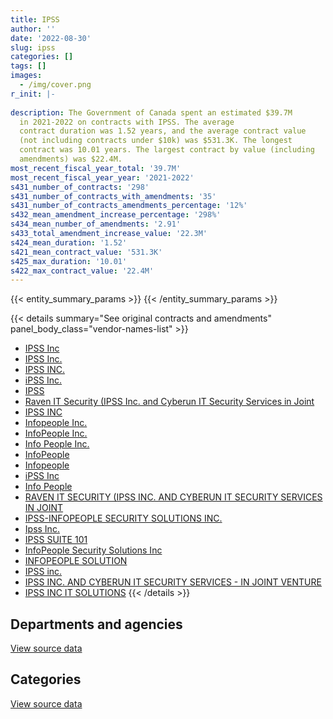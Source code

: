 ```yaml
---
title: IPSS
author: ''
date: '2022-08-30'
slug: ipss
categories: []
tags: []
images:
  - /img/cover.png
r_init: |-
  
description: The Government of Canada spent an estimated $39.7M
  in 2021-2022 on contracts with IPSS. The average
  contract duration was 1.52 years, and the average contract value
  (not including contracts under $10k) was $531.3K. The longest
  contract was 10.01 years. The largest contract by value (including
  amendments) was $22.4M.
most_recent_fiscal_year_total: '39.7M'
most_recent_fiscal_year_year: '2021-2022'
s431_number_of_contracts: '298'
s431_number_of_contracts_with_amendments: '35'
s431_number_of_contracts_amendments_percentage: '12%'
s432_mean_amendment_increase_percentage: '298%'
s434_mean_number_of_amendments: '2.91'
s433_total_amendment_increase_value: '22.3M'
s424_mean_duration: '1.52'
s421_mean_contract_value: '531.3K'
s425_max_duration: '10.01'
s422_max_contract_value: '22.4M'
---
```


<script src="/rmarkdown-libs/htmlwidgets/htmlwidgets.js"></script>
<link href="/rmarkdown-libs/datatables-css/datatables-crosstalk.css" rel="stylesheet" />
<script src="/rmarkdown-libs/datatables-binding/datatables.js"></script>
<script src="/rmarkdown-libs/jquery/jquery-3.6.0.min.js"></script>
<link href="/rmarkdown-libs/dt-core-bootstrap/css/dataTables.bootstrap.min.css" rel="stylesheet" />
<link href="/rmarkdown-libs/dt-core-bootstrap/css/dataTables.bootstrap.extra.css" rel="stylesheet" />
<script src="/rmarkdown-libs/dt-core-bootstrap/js/jquery.dataTables.min.js"></script>
<script src="/rmarkdown-libs/dt-core-bootstrap/js/dataTables.bootstrap.min.js"></script>
<link href="/rmarkdown-libs/crosstalk/css/crosstalk.min.css" rel="stylesheet" />
<script src="/rmarkdown-libs/crosstalk/js/crosstalk.min.js"></script>
<script src="/rmarkdown-libs/htmlwidgets/htmlwidgets.js"></script>
<link href="/rmarkdown-libs/datatables-css/datatables-crosstalk.css" rel="stylesheet" />
<script src="/rmarkdown-libs/datatables-binding/datatables.js"></script>
<script src="/rmarkdown-libs/jquery/jquery-3.6.0.min.js"></script>
<link href="/rmarkdown-libs/dt-core-bootstrap/css/dataTables.bootstrap.min.css" rel="stylesheet" />
<link href="/rmarkdown-libs/dt-core-bootstrap/css/dataTables.bootstrap.extra.css" rel="stylesheet" />
<script src="/rmarkdown-libs/dt-core-bootstrap/js/jquery.dataTables.min.js"></script>
<script src="/rmarkdown-libs/dt-core-bootstrap/js/dataTables.bootstrap.min.js"></script>
<link href="/rmarkdown-libs/crosstalk/css/crosstalk.min.css" rel="stylesheet" />
<script src="/rmarkdown-libs/crosstalk/js/crosstalk.min.js"></script>

{{< entity_summary_params >}}
{{< /entity_summary_params >}}

{{< details summary="See original contracts and amendments" panel_body_class="vendor-names-list" >}}
- [IPSS Inc](https://search.open.canada.ca/en/ct/?sort=contract_value_f%20desc&page=1&search_text=%22IPSS%20Inc%22)
- [IPSS Inc.](https://search.open.canada.ca/en/ct/?sort=contract_value_f%20desc&page=1&search_text=%22IPSS%20Inc.%22)
- [IPSS INC.](https://search.open.canada.ca/en/ct/?sort=contract_value_f%20desc&page=1&search_text=%22IPSS%20INC.%22)
- [iPSS Inc.](https://search.open.canada.ca/en/ct/?sort=contract_value_f%20desc&page=1&search_text=%22iPSS%20Inc.%22)
- [IPSS](https://search.open.canada.ca/en/ct/?sort=contract_value_f%20desc&page=1&search_text=%22IPSS%22)
- [Raven IT Security (IPSS Inc. and Cyberun IT Security Services in Joint](https://search.open.canada.ca/en/ct/?sort=contract_value_f%20desc&page=1&search_text=%22Raven%20IT%20Security%20%28IPSS%20Inc.%20and%20Cyberun%20IT%20Security%20Services%20in%20Joint%22)
- [IPSS INC](https://search.open.canada.ca/en/ct/?sort=contract_value_f%20desc&page=1&search_text=%22IPSS%20INC%22)
- [Infopeople Inc.](https://search.open.canada.ca/en/ct/?sort=contract_value_f%20desc&page=1&search_text=%22Infopeople%20Inc.%22)
- [InfoPeople Inc.](https://search.open.canada.ca/en/ct/?sort=contract_value_f%20desc&page=1&search_text=%22InfoPeople%20Inc.%22)
- [Info People Inc.](https://search.open.canada.ca/en/ct/?sort=contract_value_f%20desc&page=1&search_text=%22Info%20People%20Inc.%22)
- [InfoPeople](https://search.open.canada.ca/en/ct/?sort=contract_value_f%20desc&page=1&search_text=%22InfoPeople%22)
- [Infopeople](https://search.open.canada.ca/en/ct/?sort=contract_value_f%20desc&page=1&search_text=%22Infopeople%22)
- [iPSS Inc](https://search.open.canada.ca/en/ct/?sort=contract_value_f%20desc&page=1&search_text=%22iPSS%20Inc%22)
- [Info People](https://search.open.canada.ca/en/ct/?sort=contract_value_f%20desc&page=1&search_text=%22Info%20People%22)
- [RAVEN IT SECURITY (IPSS INC. AND CYBERUN IT SECURITY SERVICES IN JOINT](https://search.open.canada.ca/en/ct/?sort=contract_value_f%20desc&page=1&search_text=%22RAVEN%20IT%20SECURITY%20%28IPSS%20INC.%20AND%20CYBERUN%20IT%20SECURITY%20SERVICES%20IN%20JOINT%22)
- [IPSS-INFOPEOPLE SECURITY SOLUTIONS INC.](https://search.open.canada.ca/en/ct/?sort=contract_value_f%20desc&page=1&search_text=%22IPSS-INFOPEOPLE%20SECURITY%20SOLUTIONS%20INC.%22)
- [Ipss Inc.](https://search.open.canada.ca/en/ct/?sort=contract_value_f%20desc&page=1&search_text=%22Ipss%20Inc.%22)
- [IPSS SUITE 101](https://search.open.canada.ca/en/ct/?sort=contract_value_f%20desc&page=1&search_text=%22IPSS%20SUITE%20101%22)
- [InfoPeople Security Solutions Inc](https://search.open.canada.ca/en/ct/?sort=contract_value_f%20desc&page=1&search_text=%22InfoPeople%20Security%20Solutions%20Inc%22)
- [INFOPEOPLE SOLUTION](https://search.open.canada.ca/en/ct/?sort=contract_value_f%20desc&page=1&search_text=%22INFOPEOPLE%20SOLUTION%22)
- [IPSS inc.](https://search.open.canada.ca/en/ct/?sort=contract_value_f%20desc&page=1&search_text=%22IPSS%20inc.%22)
- [IPSS INC. AND CYBERUN IT SECURITY SERVICES - IN JOINT VENTURE](https://search.open.canada.ca/en/ct/?sort=contract_value_f%20desc&page=1&search_text=%22IPSS%20INC.%20AND%20CYBERUN%20IT%20SECURITY%20SERVICES%20-%20IN%20JOINT%20VENTURE%22)
- [IPSS INC IT SOLUTIONS](https://search.open.canada.ca/en/ct/?sort=contract_value_f%20desc&page=1&search_text=%22IPSS%20INC%20IT%20SOLUTIONS%22)
{{< /details >}}

## Departments and agencies

<div id="htmlwidget-1" style="width:100%;height:auto;" class="datatables html-widget"></div>
<script type="application/json" data-for="htmlwidget-1">{"x":{"style":"bootstrap","filter":"none","vertical":false,"data":[["<a href=\"/departments/aafc-aac/\">Agriculture and Agri-Food Canada<\/a>","<a href=\"/departments/aandc-aadnc/\">Crown-Indigenous Relations and Northern Affairs Canada<\/a>","<a href=\"/departments/atssc-scdata/\">Administrative Tribunals Support Service of Canada<\/a>","<a href=\"/departments/cgc-ccg/\">Canadian Grain Commission<\/a>","<a href=\"/departments/cra-arc/\">Canada Revenue Agency<\/a>","<a href=\"/departments/csc-scc/\">Correctional Service of Canada<\/a>","<a href=\"/departments/dfatd-maecd/\">Global Affairs Canada<\/a>","<a href=\"/departments/dfo-mpo/\">Fisheries and Oceans Canada<\/a>","<a href=\"/departments/dnd-mdn/\">National Defence<\/a>","<a href=\"/departments/elections/\">Elections Canada<\/a>","<a href=\"/departments/esdc-edsc/\">Employment and Social Development Canada<\/a>","<a href=\"/departments/fcac-acfc/\">Financial Consumer Agency of Canada<\/a>","<a href=\"/departments/hc-sc/\">Health Canada<\/a>","<a href=\"/departments/isc-sac/\">Indigenous Services Canada<\/a>","<a href=\"/departments/jus/\">Department of Justice Canada<\/a>","<a href=\"/departments/nfb-onf/\">National Film Board<\/a>","<a href=\"/departments/nrc-cnrc/\">National Research Council Canada<\/a>","<a href=\"/departments/nrcan-rncan/\">Natural Resources Canada<\/a>","<a href=\"/departments/oag-bvg/\">Office of the Auditor General of Canada<\/a>","<a href=\"/departments/oic-ci/\">Office of the Information Commissioner of Canada<\/a>","<a href=\"/departments/opc-cpvp/\">Office of the Privacy Commissioner of Canada<\/a>","<a href=\"/departments/osfi-bsif/\">Office of the Superintendent of Financial Institutions Canada<\/a>","<a href=\"/departments/pco-bcp/\">Privy Council Office<\/a>","<a href=\"/departments/ps-sp/\">Public Safety Canada<\/a>","<a href=\"/departments/pwgsc-tpsgc/\">Public Services and Procurement Canada<\/a>","<a href=\"/departments/rcmp-grc/\">Royal Canadian Mounted Police<\/a>","<a href=\"/departments/ssc-spc/\">Shared Services Canada<\/a>","<a href=\"/departments/statcan/\">Statistics Canada<\/a>","<a href=\"/departments/tbs-sct/\">Treasury Board of Canada Secretariat<\/a>","<a href=\"/departments/tc/\">Transport Canada<\/a>"],[24603.38,669540.54,94307.97,null,null,null,72804.38,null,1732773.14,18929.29,15898.51,null,null,669540.54,80620.07,null,23735.31,26372,280.29,24999.27,null,null,null,75716.7,null,377592.03,11551663.32,7116.55,null,92134.36],[null,null,19255.86,null,null,null,57212.46,null,307142.66,23550.78,10854.85,null,null,null,195410.23,null,181072.94,77023,null,4045.99,24603.01,3345.41,null,4563.75,null,null,10431222.5,null,null,208010.24],[null,null,27073.29,null,null,null,65324.74,30528.18,12127493.55,29078.6,1837392.03,null,null,null,194876.32,null,119767.31,null,null,8738.37,42355.99,70506.06,null,116757.75,null,null,7290314.53,1084254.49,null,2034],[null,null,null,72853.9,616487.57,1873.02,6996.22,null,24261014.75,37333.71,2879995.35,63550.57,36078.5,36842.71,194876.32,245232.64,29628.08,null,null,null,12323.27,160689.96,12257.28,355198.14,39937.15,164713.69,10425129.48,5683.44,4676.13,null]],"container":"<table class=\"table table-striped table-hover row-border order-column display\">\n  <thead>\n    <tr>\n      <th>Department<\/th>\n      <th>2018-2019<\/th>\n      <th>2019-2020<\/th>\n      <th>2020-2021<\/th>\n      <th>2021-2022<\/th>\n    <\/tr>\n  <\/thead>\n<\/table>","options":{"order":[[4,"desc"]],"pageLength":10,"autoWidth":true,"columnDefs":[{"targets":1,"render":"function(data, type, row, meta) {\n    return type !== 'display' ? data : DTWidget.formatCurrency(data, \"$\", 2, 3, \",\", \".\", true, null);\n  }"},{"targets":2,"render":"function(data, type, row, meta) {\n    return type !== 'display' ? data : DTWidget.formatCurrency(data, \"$\", 2, 3, \",\", \".\", true, null);\n  }"},{"targets":3,"render":"function(data, type, row, meta) {\n    return type !== 'display' ? data : DTWidget.formatCurrency(data, \"$\", 2, 3, \",\", \".\", true, null);\n  }"},{"targets":4,"render":"function(data, type, row, meta) {\n    return type !== 'display' ? data : DTWidget.formatCurrency(data, \"$\", 2, 3, \",\", \".\", true, null);\n  }"},{"width":"16%","targets":[1,2,3,4]},{"className":"dt-right","targets":[1,2,3,4]}],"orderClasses":false}},"evals":["options.columnDefs.0.render","options.columnDefs.1.render","options.columnDefs.2.render","options.columnDefs.3.render"],"jsHooks":[]}</script>
<p class="text-right">
<a href="https://github.com/GoC-Spending/contracts-data/tree/main/data/out/vendors/ipss/summary_by_fiscal_year_by_department.csv" class="source-data-link btn btn-link">View source data</a>
</p>

## Categories

<div id="htmlwidget-2" style="width:100%;height:auto;" class="datatables html-widget"></div>
<script type="application/json" data-for="htmlwidget-2">{"x":{"style":"bootstrap","filter":"none","vertical":false,"data":[["<a href=\"/categories/office_management/\">Office management<\/a>","<a href=\"/categories/defence/\">Defence<\/a>","<a href=\"/categories/professional_services/\">Professional services<\/a>","<a href=\"/categories/information_technology/\">Information technology<\/a>","<a href=\"/categories/human_capital/\">Human capital<\/a>"],[null,1663979.88,null,13825854.51,68793.26],[4012.06,238777.66,null,11222598.94,81925],[12124.34,12127493.55,437507.75,10451898.99,17470.57],[null,24238984.26,39937.15,15362419.98,22030.49]],"container":"<table class=\"table table-striped table-hover row-border order-column display\">\n  <thead>\n    <tr>\n      <th>Category<\/th>\n      <th>2018-2019<\/th>\n      <th>2019-2020<\/th>\n      <th>2020-2021<\/th>\n      <th>2021-2022<\/th>\n    <\/tr>\n  <\/thead>\n<\/table>","options":{"order":[[4,"desc"]],"dom":"t","pageLength":30,"autoWidth":true,"columnDefs":[{"targets":1,"render":"function(data, type, row, meta) {\n    return type !== 'display' ? data : DTWidget.formatCurrency(data, \"$\", 2, 3, \",\", \".\", true, null);\n  }"},{"targets":2,"render":"function(data, type, row, meta) {\n    return type !== 'display' ? data : DTWidget.formatCurrency(data, \"$\", 2, 3, \",\", \".\", true, null);\n  }"},{"targets":3,"render":"function(data, type, row, meta) {\n    return type !== 'display' ? data : DTWidget.formatCurrency(data, \"$\", 2, 3, \",\", \".\", true, null);\n  }"},{"targets":4,"render":"function(data, type, row, meta) {\n    return type !== 'display' ? data : DTWidget.formatCurrency(data, \"$\", 2, 3, \",\", \".\", true, null);\n  }"},{"width":"16%","targets":[1,2,3,4]},{"className":"dt-right","targets":[1,2,3,4]}],"orderClasses":false,"lengthMenu":[10,25,30,50,100]}},"evals":["options.columnDefs.0.render","options.columnDefs.1.render","options.columnDefs.2.render","options.columnDefs.3.render"],"jsHooks":[]}</script>
<p class="text-right">
<a href="https://github.com/GoC-Spending/contracts-data/tree/main/data/out/vendors/ipss/summary_by_fiscal_year_by_category.csv" class="source-data-link btn btn-link">View source data</a>
</p>

